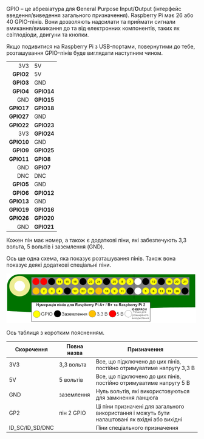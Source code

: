 GPIO – це абревіатура для **G**eneral **P**urpose **I**nput/**O**utput (інтерфейс введення/виведення загального призначення). Raspberry Pi має 26 або 40 GPIO-пінів. Вони дозволяють надсилати та приймати сигнали вмикання/вимикання до та від електронних компонентів, таких як світлодіоди, двигуни та кнопки.

Якщо подивитися на Raspberry Pi з USB-портами, повернутими до тебе, розташування GPIO-пінів буде виглядати наступним чином.

|            |            |
| ----------:|:---------- |
|        3V3 | 5V         |
|  **GPIO2** | 5V         |
|  **GPIO3** | GND        |
|  **GPIO4** | **GPIO14** |
|        GND | **GPIO15** |
| **GPIO17** | **GPIO18** |
| **GPIO27** | GND        |
| **GPIO22** | **GPIO23** |
|        3V3 | **GPIO24** |
| **GPIO10** | GND        |
|  **GPIO9** | **GPIO25** |
| **GPIO11** | **GPIO8**  |
|        GND | **GPIO7**  |
|        DNC | DNC        |
|  **GPIO5** | GND        |
|  **GPIO6** | **GPIO12** |
| **GPIO13** | GND        |
| **GPIO19** | **GPIO16** |
| **GPIO26** | **GPIO20** |
|        GND | **GPIO21** |

Кожен пін має номер, а також є додаткові піни, які забезпечують 3,3 вольта, 5 вольтів і заземлення (GND).

Ось ще одна схема, яка показує розташування пінів. Також вона показує деякі додаткові спеціальні піни.

![схема розміщення пінів](images/pinout.png)

Ось таблиця з коротким поясненням.

| Скорочення        | Повна назва | Призначення                                                                                    |
| ----------------- | ----------- | ---------------------------------------------------------------------------------------------- |
| 3V3               | 3,3 вольта  | Все, що підключено до цих пінів, постійно отримуватиме напругу 3,3 В                           |
| 5V                | 5 вольтів   | Все, що підключено до цих пінів, постійно отримуватиме напругу 5 В                             |
| GND               | заземлення  | Нуль вольтів, які використовуються для замкнення ланцюга                                       |
| GP2               | пін 2 GPIO  | Ці піни призначені для загального використання і можуть бути налаштовані як вхідні або вихідні |
| ID_SC/ID_SD/DNC |             | Піни спеціального призначення                                                                  |
